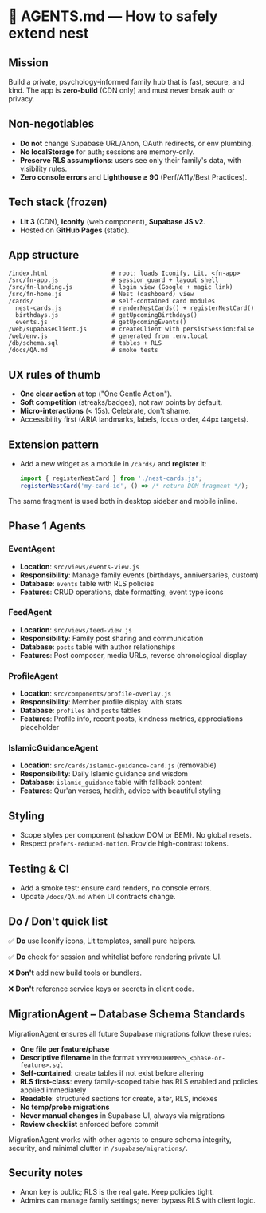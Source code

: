 # 🤖 AGENTS.md — How to safely extend **nest**

## Mission
Build a private, psychology‑informed family hub that is fast, secure, and kind. The app is **zero‑build** (CDN only) and must never break auth or privacy.

## Non‑negotiables
- **Do not** change Supabase URL/Anon, OAuth redirects, or env plumbing.
- **No localStorage** for auth; sessions are memory‑only.
- **Preserve RLS assumptions**: users see only their family's data, with visibility rules.
- **Zero console errors** and **Lighthouse ≥ 90** (Perf/A11y/Best Practices).

## Tech stack (frozen)
- **Lit 3** (CDN), **Iconify** (web component), **Supabase JS v2**.
- Hosted on **GitHub Pages** (static).

## App structure

```
/index.html                  # root; loads Iconify, Lit, <fn-app>
/src/fn-app.js               # session guard + layout shell
/src/fn-landing.js           # login view (Google + magic link)
/src/fn-home.js              # Nest (dashboard) view
/cards/                      # self-contained card modules
  nest-cards.js              # renderNestCards() + registerNestCard()
  birthdays.js               # getUpcomingBirthdays()
  events.js                  # getUpcomingEvents()
/web/supabaseClient.js       # createClient with persistSession:false
/web/env.js                  # generated from .env.local
/db/schema.sql               # tables + RLS
/docs/QA.md                  # smoke tests
```

## UX rules of thumb
- **One clear action** at top ("One Gentle Action").
- **Soft competition** (streaks/badges), not raw points by default.
- **Micro‑interactions** (< 15s). Celebrate, don't shame.
- Accessibility first (ARIA landmarks, labels, focus order, 44px targets).

## Extension pattern
- Add a new widget as a module in `/cards/` and **register** it:
  ```js
  import { registerNestCard } from './nest-cards.js';
  registerNestCard('my-card-id', () => /* return DOM fragment */);
  ```

The same fragment is used both in desktop sidebar and mobile inline.

## Phase 1 Agents

### EventAgent
- **Location**: `src/views/events-view.js`
- **Responsibility**: Manage family events (birthdays, anniversaries, custom)
- **Database**: `events` table with RLS policies
- **Features**: CRUD operations, date formatting, event type icons

### FeedAgent  
- **Location**: `src/views/feed-view.js`
- **Responsibility**: Family post sharing and communication
- **Database**: `posts` table with author relationships
- **Features**: Post composer, media URLs, reverse chronological display

### ProfileAgent
- **Location**: `src/components/profile-overlay.js`
- **Responsibility**: Member profile display with stats
- **Database**: `profiles` and `posts` tables
- **Features**: Profile info, recent posts, kindness metrics, appreciations placeholder

### IslamicGuidanceAgent
- **Location**: `src/cards/islamic-guidance-card.js` (removable)
- **Responsibility**: Daily Islamic guidance and wisdom
- **Database**: `islamic_guidance` table with fallback content
- **Features**: Qur'an verses, hadith, advice with beautiful styling

## Styling
- Scope styles per component (shadow DOM or BEM). No global resets.
- Respect `prefers-reduced-motion`. Provide high-contrast tokens.

## Testing & CI
- Add a smoke test: ensure card renders, no console errors.
- Update `/docs/QA.md` when UI contracts change.

## Do / Don't quick list

✅ **Do** use Iconify icons, Lit templates, small pure helpers.

✅ **Do** check for session and whitelist before rendering private UI.

❌ **Don't** add new build tools or bundlers.

❌ **Don't** reference service keys or secrets in client code.

## MigrationAgent – Database Schema Standards

MigrationAgent ensures all future Supabase migrations follow these rules:  
- **One file per feature/phase**  
- **Descriptive filename** in the format `YYYYMMDDHHMMSS_<phase-or-feature>.sql`  
- **Self-contained**: create tables if not exist before altering  
- **RLS first-class**: every family-scoped table has RLS enabled and policies applied immediately  
- **Readable**: structured sections for create, alter, RLS, indexes  
- **No temp/probe migrations**  
- **Never manual changes** in Supabase UI, always via migrations  
- **Review checklist** enforced before commit

MigrationAgent works with other agents to ensure schema integrity, security, and minimal clutter in `/supabase/migrations/`.

## Security notes
- Anon key is public; RLS is the real gate. Keep policies tight.
- Admins can manage family settings; never bypass RLS with client logic.
